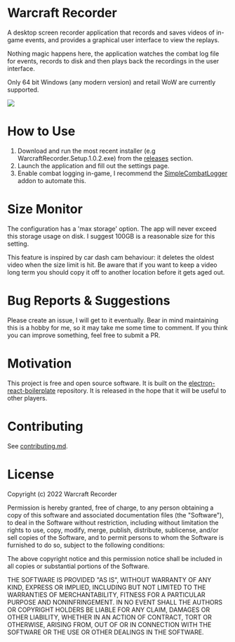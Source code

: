 # Warcraft Recorder

A desktop screen recorder application that records and saves videos of in-game events, and provides a graphical user interface to view the replays. 

Nothing magic happens here, the application watches the combat log file for events, records to disk and then plays back the recordings in the user interface.

Only 64 bit Windows (any modern version) and retail WoW are currently supported. 

![](https://i.imgur.com/PwuGFQ8.png)

#  How to Use
1. Download and run the most recent installer (e.g WarcraftRecorder.Setup.1.0.2.exe) from the [releases](https://github.com/aza547/wow-recorder/releases) section.
1. Launch the application and fill out the settings page. 
1. Enable combat logging in-game, I recommend the [SimpleCombatLogger](https://www.curseforge.com/wow/addons/simplecombatlogger) addon to automate this. 

#  Size Monitor

The configuration has a 'max storage' option. The app will never exceed this storage usage on disk. I suggest 100GB is a reasonable size for this setting. 

This feature is inspired by car dash cam behaviour: it deletes the oldest video when the size limit is hit. Be aware that if you want to keep a video long term you should copy it off to another location before it gets aged out. 

# Bug Reports & Suggestions

Please create an issue, I will get to it eventually. Bear in mind maintaining this is a hobby for me, so it may take me some time to comment. If you think you can improve something, feel free to submit a PR.

# Motivation

This project is free and open source software. It is built on the [electron-react-boilerplate](https://github.com/electron-react-boilerplate/electron-react-boilerplate) repository. It is released in the hope that it will be useful to other players.

# Contributing

See [contributing.md](https://github.com/aza547/wow-recorder/blob/main/CONTRIBUTING.md).

# License

Copyright (c) 2022 Warcraft Recorder

Permission is hereby granted, free of charge, to any person obtaining a copy of this software and associated documentation files (the "Software"), to deal in the Software without restriction, including without limitation the rights to use, copy, modify, merge, publish, distribute, sublicense, and/or sell copies of the Software, and to permit persons to whom the Software is furnished to do so, subject to the following conditions: 

The above copyright notice and this permission notice shall be included in all copies or substantial portions of the Software.

THE SOFTWARE IS PROVIDED "AS IS", WITHOUT WARRANTY OF ANY KIND, EXPRESS OR IMPLIED, INCLUDING BUT NOT LIMITED TO THE WARRANTIES OF MERCHANTABILITY, FITNESS FOR A PARTICULAR PURPOSE AND NONINFRINGEMENT. IN NO EVENT SHALL THE AUTHORS OR COPYRIGHT HOLDERS BE LIABLE FOR ANY CLAIM, DAMAGES OR OTHER LIABILITY, WHETHER IN AN ACTION OF CONTRACT, TORT OR OTHERWISE, ARISING FROM, OUT OF OR IN CONNECTION WITH THE SOFTWARE OR THE USE OR OTHER DEALINGS IN THE SOFTWARE.